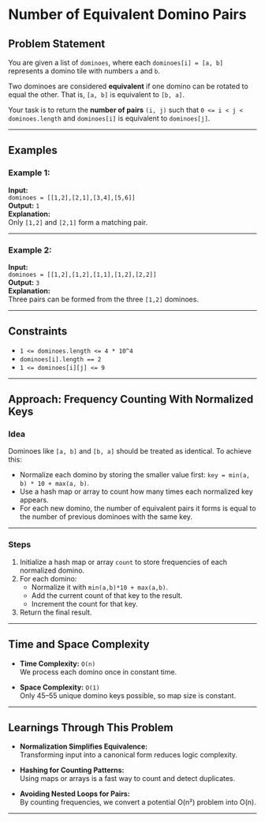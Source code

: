 # Number of Equivalent Domino Pairs

## Problem Statement

You are given a list of `dominoes`, where each `dominoes[i] = [a, b]` represents a domino tile with numbers `a` and `b`.

Two dominoes are considered **equivalent** if one domino can be rotated to equal the other. That is, `[a, b]` is equivalent to `[b, a]`.

Your task is to return the **number of pairs** `(i, j)` such that `0 <= i < j < dominoes.length` and `dominoes[i]` is equivalent to `dominoes[j]`.

---

## Examples

### Example 1:
**Input:**  
`dominoes = [[1,2],[2,1],[3,4],[5,6]]`  
**Output:** `1`  
**Explanation:**  
Only `[1,2]` and `[2,1]` form a matching pair.

---

### Example 2:
**Input:**  
`dominoes = [[1,2],[1,2],[1,1],[1,2],[2,2]]`  
**Output:** `3`  
**Explanation:**  
Three pairs can be formed from the three `[1,2]` dominoes.

---

## Constraints

- `1 <= dominoes.length <= 4 * 10^4`
- `dominoes[i].length == 2`
- `1 <= dominoes[i][j] <= 9`

---

## Approach: Frequency Counting With Normalized Keys

### Idea

Dominoes like `[a, b]` and `[b, a]` should be treated as identical. To achieve this:
- Normalize each domino by storing the smaller value first: `key = min(a, b) * 10 + max(a, b)`.
- Use a hash map or array to count how many times each normalized key appears.
- For each new domino, the number of equivalent pairs it forms is equal to the number of previous dominoes with the same key.

---

### Steps

1. Initialize a hash map or array `count` to store frequencies of each normalized domino.
2. For each domino:
   - Normalize it with `min(a,b)*10 + max(a,b)`.
   - Add the current count of that key to the result.
   - Increment the count for that key.
3. Return the final result.

---

## Time and Space Complexity

- **Time Complexity:** `O(n)`  
  We process each domino once in constant time.

- **Space Complexity:** `O(1)`  
  Only 45–55 unique domino keys possible, so map size is constant.

---

## Learnings Through This Problem

- **Normalization Simplifies Equivalence:**  
  Transforming input into a canonical form reduces logic complexity.

- **Hashing for Counting Patterns:**  
  Using maps or arrays is a fast way to count and detect duplicates.

- **Avoiding Nested Loops for Pairs:**  
  By counting frequencies, we convert a potential O(n²) problem into O(n).

---
